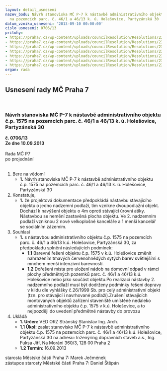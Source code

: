 ```yaml
---
layout: detail_usneseni
nazev_bodu: Návrh stanoviska MČ P-7 k nástavbě administrativního objektu č.p. 1575
  na pozemcích parc. č. 46/1 a 46/13 k. ú. Holešovice, Partyzánská 30
datum_vzniku_usneseni: '2013-09-10 00:00:00'
cislo_usneseni: 0706/13
prilohy:
- https://praha7.cz/wp-content/uploads/councilResolution/Resolutions/23675/48-13-part_11.doc
- https://praha7.cz/wp-content/uploads/councilResolution/Resolutions/23675/48-13-part_222.doc
- https://praha7.cz/wp-content/uploads/councilResolution/Resolutions/23675/48-13-part_20.doc
- https://praha7.cz/wp-content/uploads/councilResolution/Resolutions/23675/48-13-part_31.doc
- https://praha7.cz/wp-content/uploads/councilResolution/Resolutions/23675/48-13-part_40.doc
- https://praha7.cz/wp-content/uploads/councilResolution/Resolutions/23675/48-13-24_06_2013.doc
- https://praha7.cz/wp-content/uploads/councilResolution/Resolutions/23675/48-13-part_61_new.jpg
organ: rada
---
```

<div id="ucUsn_pList" class="usn">
	<span><h2>Usnesení rady MČ Praha 7 </h2>
<br></span><div class="standBody">
<span><h3>Návrh stanoviska MČ P-7 k nástavbě administrativního objektu č.p. 1575 na pozemcích parc. č. 46/1 a 46/13 k. ú. Holešovice, Partyzánská 30</h3></span><div class="center">
		<strong>č. 0706/13</strong><br>
	</div>
<div class="center">
		<strong>Ze dne 10.09.2013</strong><br><br>
	</div>Rada MČ P7<br> po projednání<br><br><ol>
<li>Bere na vědomí<ul><li>
<strong>1.</strong> Návrh stanoviska MČ P-7 k nástavbě administrativního objektu č.p. 1575 na pozemcích parc. č. 46/1 a 46/13 k. ú. Holešovice, Partyzánská 30</li></ul>
</li>
<li>Konstatuje,<ul><li>
<strong>1.</strong> že projektová dokumentace předpokládá nástavbu stávajícího objektu o jedno nadzemní podlaží, tím vznikne dvoupodlažní objekt. Dochází k navýšení objektu o 4m oproti stávající úrovni atiky. Nástavbou se nemění zastavěná plocha objektu. Ve 2. nadzemním podlaží vzniknou 2 nové velkoplošné kanceláře a 1 menší kancelář se sociálním zázemím. </li></ul>
</li>
<li>Souhlasí<ul><li>
<strong>1.</strong> s nástavbou administrativního objektu č.p. 1575 na pozemcích parc. č. 46/1 a 46/13 k.ú. Holešovice, Partyzánská 30, za předpokladu splnění následujících podmínek: <ul>
<li>
<strong>1.1</strong> Barevné řešení objektu č.p. 1575 v k.ú. Holešovice změnit nahrazením tmavých červenohnědých sytých barev světlejšími s mnohem menší intenzivní barevností. </li>
<li>
<strong>1.2</strong> Dořešení místa pro uložení nádob na domovní odpad v rámci plochy předmětných pozemků parc. č. 46/1 a 46/13 k.ú. Holešovice nebo jako součást objektu.Po realizaci nástavby 2. nadzemního podlaží musí být dodrženy podmínky řešení dopravy v klidu dle vyhlášky č.26/1999 Sb. pro celý administrativní objekt (tzn. pro stávajicí i navrhované podlaží).Zrušení stávajících montovaných objektů zařízení staveniště umístěné nedaleko administrativního objektu č.p. 1575 v k.ú. Holešovice, a to nejpozději do uvedení předmětné nástavby do provozu</li>
</ul>
</li></ul>
</li>
<li>Ukládá<ul>
<li>
<strong>1. Určen: </strong>VED ORZ  Stránský  Stanislav Ing. Arch.</li>
<li>
<strong>1.1 Úkol: </strong>zaslat stanovisko MČ P-7 k nástavbě administrativního objektu č.p. 1575 na pozemcích parc. č. 46/1 a 46/13 k.ú. Holešovice, Partyzánská 30 na adresu: Inženýring dopravních staveb a.s., Ing. Fuksa Jiří, Na Moráni 360/3, 128 00 Praha 2 </li>
<li>
<strong>1.2 Termín: </strong>16.09.2013</li>
</ul>
</li>
</ol>starosta Městské části Praha 7: Marek Ječmének<br>zástupce starosty Městské části Praha 7: Daniel Štěpán 
</div>
</div>
